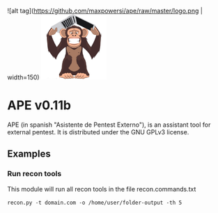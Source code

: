 ![alt tag](https://github.com/maxpowersi/ape/raw/master/logo.png | width=150)
<img src="https://github.com/maxpowersi/ape/raw/master/logo.png" width="150" height="150">
# APE v0.11b
APE (in spanish "Asistente de Pentest Externo"), is an assistant tool for external pentest. It is distributed under the GNU GPLv3 license.
## Examples
### Run recon tools
This module will run all recon tools in the file recon.commands.txt
```
recon.py -t domain.com -o /home/user/folder-output -th 5
```
